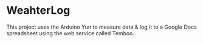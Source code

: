 # WeahterLog
This project uses the Arduino Yun to measure data &amp; log it to a Google Docs spreadsheet using the web service  called Temboo.
